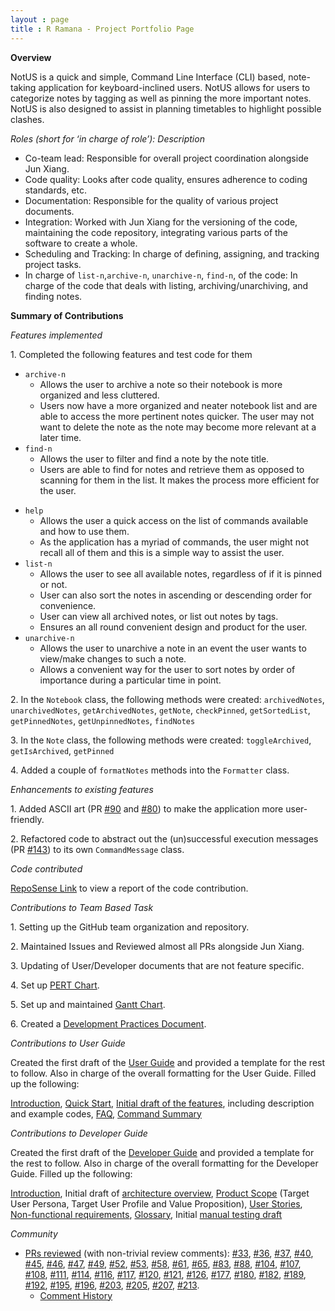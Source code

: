 ```yaml
---
layout : page
title : R Ramana - Project Portfolio Page
---
```


<!-- @@author r-ramana -->
**Overview**

NotUS is a quick and simple, Command Line Interface (CLI) based, note-taking application for keyboard-inclined users. NotUS allows for users to categorize notes by tagging as well as pinning the more important notes. NotUS is also designed to assist in planning timetables to highlight possible clashes.

*Roles (short for ‘in charge of role’): Description*

- Co-team lead: Responsible for overall project coordination alongside Jun Xiang.
- Code quality: Looks after code quality, ensures adherence to coding standards, etc.
- Documentation: Responsible for the quality of various project documents.
- Integration: Worked with Jun Xiang for the versioning of the code, maintaining the code repository, integrating various parts of the software to create a whole.
- Scheduling and Tracking: In charge of defining, assigning, and tracking project tasks.
- In charge of `list-n`,`archive-n`, `unarchive-n`, `find-n`, of the code: In charge of the code that deals with listing, archiving/unarchiving, and finding notes.

**Summary of Contributions**

*Features implemented*

1\. Completed the following features and test code for them
- `archive-n`
    - Allows the user to archive a note so their notebook is more organized and less cluttered.
    - Users now have a more organized and neater notebook list and are able to access the more pertinent notes quicker. The user may not want to delete the note as the note may become more relevant at a later time.
- `find-n`
    - Allows the user to filter and find a note by the note title.
    - Users are able to find for notes and retrieve them as opposed to scanning for them in the list. It makes the process more efficient for the user.
        
<div style="page-break-after: always;"></div>
        
- `help`
    - Allows the user a quick access on the list of commands available and how to use them.
    - As the application has a myriad of commands, the user might not recall all of them and this is a simple way to assist the user.      
- `list-n`
    - Allows the user to see all available notes, regardless of if it is pinned or not.
    - User can also sort the notes in ascending or descending order for convenience.
    - User can view all archived notes, or list out notes by tags.
    - Ensures an all round convenient design and product for the user.
- `unarchive-n`
    - Allows the user to unarchive a note in an event the user wants to view/make changes to such a note.
    - Allows a convenient way for the user to sort notes by order of importance during a particular time in point.

2\. In the `Notebook` class, the following methods were created:
`archivedNotes`, `unarchivedNotes`, `getArchivedNotes`, `getNote`, `checkPinned`, `getSortedList`, `getPinnedNotes`, `getUnpinnedNotes`, `findNotes`

3\. In the `Note` class, the following methods were created:
`toggleArchived`, `getIsArchived`, `getPinned`

4\. Added a couple of `formatNotes` methods into the `Formatter` class.

*Enhancements to existing features*

1\. Added ASCII art (PR [#90](https://github.com/AY2021S1-CS2113-T13-1/tp/pull/90) and [#80](https://github.com/AY2021S1-CS2113-T13-1/tp/pull/80)) to make the application more user-friendly.

2\. Refactored code to abstract out the (un)successful execution messages (PR [#143](https://github.com/AY2021S1-CS2113-T13-1/tp/pull/143)) to its own `CommandMessage` class.

*Code contributed*

[RepoSense Link](https://nus-cs2113-ay2021s1.github.io/tp-dashboard/#breakdown=true&search=r-ramana&sort=groupTitle&sortWithin=title&since=2020-09-27&timeframe=commit&mergegroup=&groupSelect=groupByRepos&checkedFileTypes=docs~functional-code~test-code~other) to view a report of the code contribution.

*Contributions to Team Based Task*

1\. Setting up the GitHub team organization and repository.

2\. Maintained Issues and Reviewed almost all PRs alongside Jun Xiang.

3\. Updating of User/Developer documents that are not feature specific.

4\. Set up [PERT Chart](https://github.com/AY2021S1-CS2113-T13-1/tp/blob/master/docs/DevelopmentPractices.md#pert).

5\. Set up and maintained [Gantt Chart](https://github.com/AY2021S1-CS2113-T13-1/tp/blob/master/docs/DevelopmentPractices.md#pert).

6\. Created a [Development Practices Document](https://github.com/AY2021S1-CS2113-T13-1/tp/blob/master/docs/DevelopmentPractices.md).

*Contributions to User Guide*

Created the first draft of the [User Guide](https://github.com/AY2021S1-CS2113-T13-1/tp/blob/master/docs/UserGuide.md) and provided a template for the rest to follow. Also in charge of the overall formatting for the User Guide.
Filled up the following:

[Introduction](https://github.com/AY2021S1-CS2113-T13-1/tp/pull/89), [Quick Start](https://github.com/AY2021S1-CS2113-T13-1/tp/pull/89), [Initial draft of the features](https://github.com/AY2021S1-CS2113-T13-1/tp/pull/89), including description and example codes, [FAQ](https://github.com/AY2021S1-CS2113-T13-1/tp/pull/89), [Command Summary](https://github.com/AY2021S1-CS2113-T13-1/tp/pull/89)

*Contributions to Developer Guide*

Created the first draft of the [Developer Guide](https://github.com/AY2021S1-CS2113-T13-1/tp/blob/master/docs/DeveloperGuide.md) and provided a template for the rest to follow. Also in charge of the overall formatting for the Developer Guide.
Filled up the following:

[Introduction](https://github.com/AY2021S1-CS2113-T13-1/tp/pull/55), Initial draft of [architecture overview](https://github.com/AY2021S1-CS2113-T13-1/tp/pull/89), [Product Scope](https://github.com/AY2021S1-CS2113-T13-1/tp/pull/55) (Target User Persona, Target User Profile and Value Proposition), [User Stories](https://github.com/AY2021S1-CS2113-T13-1/tp/pull/55), [Non-functional requirements](https://github.com/AY2021S1-CS2113-T13-1/tp/pull/103), [Glossary](https://github.com/AY2021S1-CS2113-T13-1/tp/pull/103), Initial [manual testing draft](https://github.com/AY2021S1-CS2113-T13-1/tp/pull/119)

*Community*

- [PRs reviewed](https://github.com/AY2021S1-CS2113-T13-1/tp/pulls?q=is%3Apr+is%3Aclosed) (with non-trivial review comments): [#33](https://github.com/AY2021S1-CS2113-T13-1/tp/pull/33), [#36](https://github.com/AY2021S1-CS2113-T13-1/tp/pull/36), [#37](https://github.com/AY2021S1-CS2113-T13-1/tp/pull/37), [#40](https://github.com/AY2021S1-CS2113-T13-1/tp/pull/40), [#45](https://github.com/AY2021S1-CS2113-T13-1/tp/pull/45), [#46](https://github.com/AY2021S1-CS2113-T13-1/tp/pull/46), [#47](https://github.com/AY2021S1-CS2113-T13-1/tp/pull/47), [#49](https://github.com/AY2021S1-CS2113-T13-1/tp/pull/49), [#52](https://github.com/AY2021S1-CS2113-T13-1/tp/pull/52), [#53](https://github.com/AY2021S1-CS2113-T13-1/tp/pull/53), [#58](https://github.com/AY2021S1-CS2113-T13-1/tp/pull/58), [#61](https://github.com/AY2021S1-CS2113-T13-1/tp/pull/61), [#65](https://github.com/AY2021S1-CS2113-T13-1/tp/pull/65), [#83](https://github.com/AY2021S1-CS2113-T13-1/tp/pull/83), [#88](https://github.com/AY2021S1-CS2113-T13-1/tp/pull/88), [#104](https://github.com/AY2021S1-CS2113-T13-1/tp/pull/104), [#107](https://github.com/AY2021S1-CS2113-T13-1/tp/pull/107), [#108](https://github.com/AY2021S1-CS2113-T13-1/tp/pull/108), [#111](https://github.com/AY2021S1-CS2113-T13-1/tp/pull/111), [#114](https://github.com/AY2021S1-CS2113-T13-1/tp/pull/33), [#116](https://github.com/AY2021S1-CS2113-T13-1/tp/pull/33), [#117](https://github.com/AY2021S1-CS2113-T13-1/tp/pull/114), [#120](https://github.com/AY2021S1-CS2113-T13-1/tp/pull/120), [#121](https://github.com/AY2021S1-CS2113-T13-1/tp/pull/121), [#126](https://github.com/AY2021S1-CS2113-T13-1/tp/pull/33), [#177](https://github.com/AY2021S1-CS2113-T13-1/tp/pull/33), [#180](https://github.com/AY2021S1-CS2113-T13-1/tp/pull/33), [#182](https://github.com/AY2021S1-CS2113-T13-1/tp/pull/126), [#189](https://github.com/AY2021S1-CS2113-T13-1/tp/pull/189), [#192](https://github.com/AY2021S1-CS2113-T13-1/tp/pull/192), [#195](https://github.com/AY2021S1-CS2113-T13-1/tp/pull/195), [#196](https://github.com/AY2021S1-CS2113-T13-1/tp/pull/196), [#203](https://github.com/AY2021S1-CS2113-T13-1/tp/pull/203), [#205](https://github.com/AY2021S1-CS2113-T13-1/tp/pull/205), [#207](https://github.com/AY2021S1-CS2113-T13-1/tp/pull/207), [#213](https://github.com/AY2021S1-CS2113-T13-1/tp/pull/213).
    - [Comment History](https://nus-cs2113-ay2021s1.github.io/dashboards/contents/tp-comments.html)
